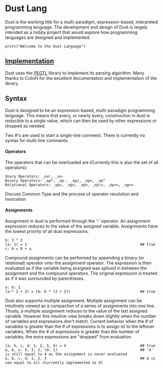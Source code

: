 # Dust Lang
	
Dust is the working title for a multi-paradigm, expression-based, interpreted programming language. The development and design of Dust is largely intended as a hobby project that would explore how programming languages are designed and implemented. 

	print("Welcome to the Dust Language")

## [Implementation](https://github.com/hGriff0n/DustLang/tree/master/Interpreter/WIP)
Dust uses the [PEGTL](https://github.com/ColinH/PEGTL) library to implement its parsing algorithm. Many thanks to ColinH for the excellent documentation and implementation of the library.

## Syntax

Dust is designed to be an expression-based, multi-paradigm programming language. This means that every, or nearly every, construction in dust is reducible to a single value, which can then be used by other expressions or dropped as needed.

Two #'s are used to start a single-line comment. There is currently no syntax for multi-line comments.

#### Operators

The operators that can be overloaded are (Currently this is also the set of all operators):

	Unary Operators: _ou!, _ou-
	Binary Operators: _op*, _op-, _op/, _op+, _op^
	Relational Operators: _op=, _op<, _op>, _op!=, _op<=, _op>=

Discuss Common Type and the process of operator resolution and invocation

#### Assignments

Assignment in dust is performed through the ':' operator.
An assignment expression reduces to the value of the assigned variable.
Assignments have the lowest priority of all dust expressions.

    b: 3 ^ 2
	(a: 1) = 1                                                    ## true
    c: b = 8 + a

Compound assignments can be performed by appending a binary (or relational) operator onto the assignment operator.
The expression is then evaluated as if the variable being assigned was spliced in between the assignment and the compound operators.
The original expression is treated as if it was surrounded by parentheses.

	a: b: 1
	(a:* 2 + 2) = (b: b * (2 + 2))                                ## true

Dust also supports multiple assignment.
Multiple assignment can be intuitively viewed as a compaction of a series of assignments into one line.
Thusly, a multiple assignment reduces to the value of the last assigned variable.
However this intuitive view breaks down slightly when the number of variables and expressions don't match.
Current behavior when the # of variables is greater than the # of expressions is to assign nil to the leftover variables.
When the # of expressions is greater than the number of variables, the extra expressions are "dropped" from evaluation.

    (a, b, c, d: 1, 2, 3, 4) = 4                                  ## true
    a, b, c: 4, 3, 2, (d: 1)                                      ## 'd' is still equal to 4 as the assignment is never evaluated
    a, b, c, d: 1, 2, 3                                           ## d is now equal to nil (Currently implemented as 0)